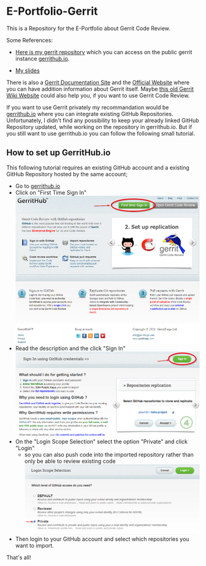 # E-Portfolio-Gerrit
This is a Repository for the E-Portfolio about Gerrit Code Review.

Some References:
- [Here is my gerrit repository](https://review.gerrithub.io/plugins/gitiles/SirHrtmn/E-Portfolio-Gerrit/+/refs/heads/main) which you can access on the public gerrit instance [gerrithub.io](http://gerrithub.io). 

- [My slides](https://slides.com/sirhrtmn/deck)

There is also a [Gerrit Documentation Site](https://gerrit-documentation.storage.googleapis.com/Documentation/3.4.0/index.html) and the [Official Website](https://www.gerritcodereview.com/) where you can have addition information about Gerrit itself. Maybe [this old Gerrit Wiki Website](https://gerrit.googlesource.com/homepage/+/master/pages/site/docs/) could also help you, if you want to use Gerrit Code Review.

If you want to use Gerrit privately my recommandation would be [gerrithub.io](http://gerrithub.io) where you can integrate existing GitHub Repositories. Unfortunately, I didn't find any possibility to keep your already linked GitHub Repository updated, while working on the repository in gerrithub.io. But if you still want to use gerrithub.io you can follow the following small tutorial. 

## How to set up GerritHub.io
This following tutorial requires an existing GitHub account and a existing GitHub Repository hosted by the same account;

- Go to [gerrithub.io](http://gerrithub.io)
- Click on "First Time Sign In"
  ![First Time SignIn Screenshot](Images/First-Time-SignIn-Screenshot.png)
- Read the description and the click "Sign In"
  ![SignIn Screenshot](Images/SignIn-using-GitHub-Screenshot.png)
- On the "Login Scope Selection" select the option "Private" and click "Login"
  - so you can also push code into the imported repository rather than only be able to review existing code
  ![SignIn Screenshot](Images/Login-Scope-Screenshot.png)
- Then login to your GitHub account and select which repositories you want to import. 

That's all!
